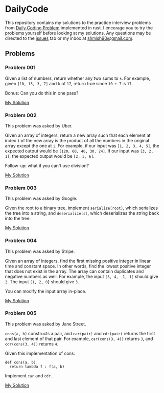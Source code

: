 # DailyCode
This repository contains my solutions to the practice interview problems from [Daily Coding Problem](https://www.dailycodingproblem.com/) implemented in rust.  I encorage you to try the problems yourself before looking at my solutions.  Any questions may be directed to the [issues](https://github.com/shmishtopher/DailyCode/issues) tab or my inbox at shmish90@gmail.com.

## Problems

### Problem 001
Given a list of numbers, return whether any two sums to `k`. For example, 
given `[10, 15, 3, 7]` and `k` of `17`, return true since `10 + 7` is `17`.

Bonus: Can you do this in one pass?

[My Solution](https://github.com/shmishtopher/DailyCode/blob/master/problem_001/src/main.rs)


### Problem 002
This problem was asked by Uber.

Given an array of integers, return a new array such that each element at
index `i` of the new array is the product of all the numbers in the original
array except the one at `i`. For example, if our input was `[1, 2, 3, 4, 5]`,
the expected output would be `[120, 60, 40, 30, 24]`. If our input was
`[3, 2, 1]`, the expected output would be `[2, 3, 6]`. 

Follow-up: what if you can't use division?

[My Solution](https://github.com/shmishtopher/DailyCode/blob/master/problem_002/src/main.rs)


### Problem 003 
This problem was asked by Google.

Given the root to a binary tree, implement `serialize(root)`, which 
serializes the tree into a string, and `deserialize(s)`, which
deserializes the string back into the tree.

[My Solution](https://github.com/shmishtopher/DailyCode/blob/master/problem_003/src/main.rs)


### Problem 004 
This problem was asked by Stripe.

Given an array of integers, find the first missing positive integer in 
linear time and constant space. In other words, find the lowest positive
integer that does not exist in the array. The array can contain duplicates 
and negative numbers as well. For example, the input `[3, 4, -1, 1]` should 
give `2`. The input `[1, 2, 0]` should give `3`. 

You can modify the input array in-place.

[My Solution](https://github.com/shmishtopher/DailyCode/blob/master/problem_004/src/main.rs)


### Problem 005 
This problem was asked by Jane Street.

`cons(a, b)` constructs a pair, and `car(pair)` and `cdr(pair)` returns the first 
and last element of that pair. For example, `car(cons(3, 4))` returns `3`, and 
`cdr(cons(3, 4))` returns `4`.

Given this implementation of cons:
```
def cons(a, b):
  return lambda f : f(a, b)
```
Implement `car` and `cdr`.

[My Solution](https://github.com/shmishtopher/DailyCode/blob/master/problem_005/src/main.rs)
